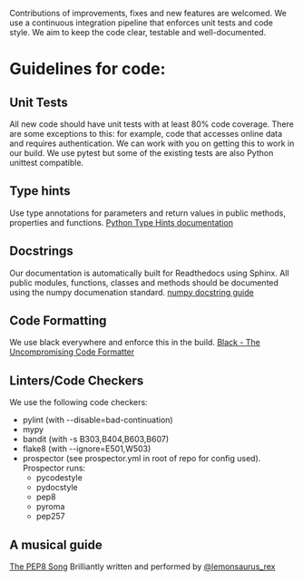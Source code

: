 Contributions of improvements, fixes and new features are welcomed.
We use a continuous integration pipeline that enforces unit tests and code style. We aim to keep
the code clear, testable and well-documented.

# Guidelines for code:

## Unit Tests
All new code should have unit tests with at least 80% code coverage. There are some exceptions to this: for example, code that accesses online data and requires authentication. We can work with you on getting this to work in our build.
We use pytest but some of the existing tests are also Python unittest compatible.

## Type hints
Use type annotations for parameters and return values in public methods, properties and functions.
[Python Type Hints documentation](https://docs.python.org/3/library/typing.html)

## Docstrings
Our documentation is automatically built for Readthedocs using Sphinx.
All public modules, functions, classes and methods should be documented using the numpy documenation standard.
[numpy docstring guide](https://numpydoc.readthedocs.io/en/latest/format.html)

## Code Formatting
We use black everywhere and enforce this in the build.
[Black - The Uncompromising Code Formatter](https://github.com/psf/black)

## Linters/Code Checkers
We use the following code checkers:
- pylint (with --disable=bad-continuation)
- mypy
- bandit (with -s B303,B404,B603,B607)
- flake8 (with --ignore=E501,W503)
- prospector (see prospector.yml in root of repo for config used). Prospector runs:
  - pycodestyle
  - pydocstyle
  - pep8
  - pyroma
  - pep257

## A musical guide
[The PEP8 Song](https://www.youtube.com/watch?v=hgI0p1zf31k)
Brilliantly written and performed by [@lemonsaurus_rex](https://twitter.com/lemonsaurus_rex)
